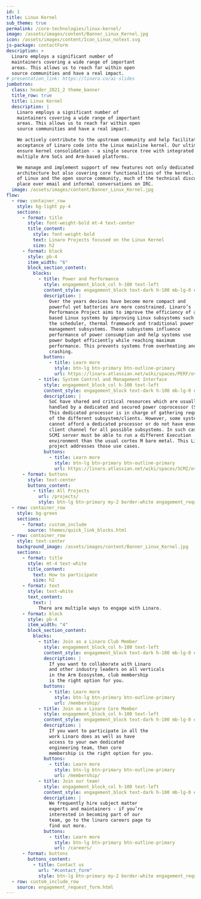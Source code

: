 ```yaml
---
id: 1
title: Linux Kernel
sub_theme: true
permalink: /core-technologies/linux-kernel/
image: /assets/images/content/Banner_Linux_Kernel.jpg
icon: /assets/images/content/Icon_Linux_notext.svg
js-package: contactForm
description: >
  Linaro employs a significant number of
  maintainers covering a wide range of important
  areas. This allows us to reach far within open
  source communities and have a real impact.
# presentation_link: https://linaro.co/ai-slides
jumbotron:
  class: header_2021_2 theme_banner
  title_row: true
  title: Linux Kernel
  description: |
    Linaro employs a significant number of
    maintainers covering a wide range of important
    areas. This allows us to reach far within open
    source communities and have a real impact.

    We actively contribute to the upstream community and help facilitate
    acceptance of Linaro code into the Linux mainline kernel. Our ultimate goal is to
    ensure kernel consolidation - a single source tree with integrated support for
    multiple Arm SoCs and Arm-based platforms.

    We manage and implement support of new features not only dedicated to Arm
    architecture but also covering core functionalities of the kernel. In the tradition
    of Linux and the open source community, much of the technical discussiontakes
    place over email and informal conversations on IRC.
  image: /assets/images/content/Banner_Linux_Kernel.jpg
flow:
  - row: container_row
    style: bg-light py-4
    sections:
      - format: title
        style: font-weight-bold mt-4 text-center
        title_content:
          style: font-weight-bold
          text: Linaro Projects focused on the Linux Kernel
          size: h2
      - format: block
        style: pb-4
        item_width: "6"
        block_section_content:
          blocks:
            - title: Power and Performance
              style: engagement_block_col h-100 text-left
              content_style: engagement_block text-dark h-100 mb-lg-0 engagement_block_content d-flex flex-column justify-content-around align-items-baseline
              description: |
                Over the years devices have become more compact and
                powerful yet batteries are more constrained. Linaro’s
                Performance Project aims to improve the efficiency of all Arm
                based Linux systems by improving Linux subsystems such as
                the scheduler, thermal framework and traditional power
                management subsystems. These subsystems influence
                performance of power consumption and help systems use
                power budget efficiently while reaching maximum
                performance. This prevents systems from overheating and
                crashing.
              buttons:
                - title: Learn more
                  style: btn-lg btn-primary btn-outline-primary
                  url: https://linaro.atlassian.net/wiki/spaces/PERF/overview
            - title: System Control and Management Interface
              style: engagement_block_col h-100 text-left
              content_style: engagement_block text-dark h-100 mb-lg-0 engagement_block_content d-flex flex-column justify-content-around align-items-baseline
              description: |
                SoC have shared and critical resources which are usually
                handled by a dedicated and secured power coprocessor (SCP).
                This dedicated processor is in charge of gathering requirements
                of the different subsystem/clients. However, some systems
                cannot afford a dedicated processor or do not have enough
                client channel for all possible subsystems. In such cases, an
                SCMI server must be able to run a different Execution
                environment than the usual cortex M bare metal. This Linaro
                project addresses those use cases.
              buttons:
                - title: Learn more
                  style: btn-lg btn-primary btn-outline-primary
                  url: https://linaro.atlassian.net/wiki/spaces/SCMI/overview
      - format: buttons
        style: text-center
        buttons_content:
          - title: All Projects
            url: /projects/
            style: btn-lg btn-primary my-2 border-white engagement_request_contact_btn
  - row: container_row
    style: bg-green
    sections:
      - format: custom_include
        source: themes/quick_link_blocks.html
  - row: container_row
    style: text-center
    background_image: /assets/images/content/Banner_Linux_Kernel.jpg
    sections:
      - format: title
        style: mt-4 text-white
        title_content:
          text: How to participate
          size: h2
      - format: text
        style: text-white
        text_content:
          text: |
            There are multiple ways to engage with Linaro.
      - format: block
        style: pb-4
        item_width: "4"
        block_section_content:
          blocks:
            - title: Join as a Linaro Club Member
              style: engagement_block_col h-100 text-left
              content_style: engagement_block text-dark h-100 mb-lg-0 engagement_block_content d-flex flex-column justify-content-around align-items-baseline
              description: |
                If you want to collaborate with Linaro
                and other industry leaders on all verticals
                in the Arm Ecosystem, club membership
                is the right option for you.
              buttons:
                - title: Learn more
                  style: btn-lg btn-primary btn-outline-primary
                  url: /membership/
            - title: Join as a Linaro Core Member
              style: engagement_block_col h-100 text-left
              content_style: engagement_block text-dark h-100 mb-lg-0 engagement_block_content d-flex flex-column justify-content-around align-items-baseline
              description: |
                If you want to participate in all the
                work Linaro does as well as have
                access to your own dedicated
                engineering team, then core
                membership is the right option for you.
              buttons:
                - title: Learn more
                  style: btn-lg btn-primary btn-outline-primary
                  url: /membership/
            - title: Join our team!
              style: engagement_block_col h-100 text-left
              content_style: engagement_block text-dark h-100 mb-lg-0 engagement_block_content d-flex flex-column justify-content-around align-items-baseline
              description: |
                We frequently hire subject matter
                experts and maintainers - if you’re
                interested in becoming part of our
                team, go to the linaro careers page to
                find out more.
              buttons:
                - title: Learn more
                  style: btn-lg btn-primary btn-outline-primary
                  url: /careers/
      - format: buttons
        buttons_content:
          - title: Contact us
            url: "#contact_form"
            style: btn-lg btn-primary my-2 border-white engagement_request_contact_btn
  - row: custom_include_row
    source: engagement_request_form.html
---
```

